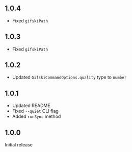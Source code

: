 ## 1.0.4

- Fixed `gifskiPath`

## 1.0.3

- Fixed `gifskiPath`

## 1.0.2

- Updated `GifskiCommandOptions.quality` type to `number`

## 1.0.1

- Updated README
- Fixed `--quiet` CLI flag
- Added `runSync` method

## 1.0.0

Initial release
